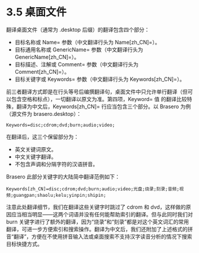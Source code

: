 # 3.5 桌面文件

翻译桌面文件（通常为 .desktop 后缀）的翻译包含四个部分：

- 目标名称或 Name= 参数（中文翻译行头为 Name[zh_CN]=）。
- 目标通用名称或 GenericName= 参数（中文翻译行头为 GenericName[zh_CN]=）。
- 目标描述、注解或 Comment= 参数（中文翻译行头为 Comment[zh_CN]=）。
- 目标关键字或 Keywords= 参数（中文翻译行头为 Keywords[zh_CN]=）。

前三者翻译方式即是在行头等号后编撰翻译句，桌面文件中只允许单行翻译（但可以包含空格和标点），一切翻译以原文为准。第四项，Keyword= 值 的翻译比较特殊，翻译为中文后，Keywords[zh_CN]= 行应当包含三个部分。以 Brasero 为例（源文件为 brasero.desktop）：

`Keywords=disc;cdrom;dvd;burn;audio;video;`

在翻译后，这三个保留部分为：

- 英文关键词原文。
- 中文关键字翻译。
- 不包含声调和分隔字符的汉语拼音。

Brasero 此部分关键字的大陆简中翻译范例如下：

`Keywords[zh_CN]=disc;cdrom;dvd;burn;audio;video;光盘;烧录;刻录;音频;视频;guangpan;shaolu;kelu;yinpin;shipin;`

注意此处翻译细节，我们在翻译这些关键字时跳过了 cdrom 和 dvd，这样做的原因应当相当明显——这两个词语并没有任何能帮助索引的翻译。但与此同时我们对 burn 关键字进行了额外的翻译，因为“烧录”和“刻录”都是对这个英文词汇的常用翻译，可进一步方便索引和搜索操作。翻译为中文后，我们还附加了上述格式的拼音“翻译”，方便在不使用拼音输入法或桌面搜索不支持汉字读音分析的情况下搜索目标快捷方式。
